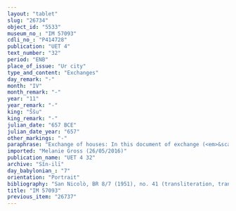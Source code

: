 ```yaml
---
layout: "tablet"
slug: "26734"
object_id: "5533"
museum_no_: "IM 57093"
cdli_no_: "P414728"
publication: "UET 4"
text_number: "32"
period: "ENB"
place_of_issue: "Ur city"
type_and_content: "Exchanges"
day_remark: "-"
month: "IV"
month_remark: "-"
year: "11"
year_remark: "-"
king: "Ššu"
king_remark: "-"
julian_date: "657 BCE"
julian_date_year: "657"
other_markings: "-"
paraphrase: "Exchange of houses: In this document of exchange (<em>&scaron;up&ecirc;ltu</em>) <strong>A</strong> and <strong>B</strong> mutually agree upon and carry out the exchange of their houses. In exchange of his house <strong>A</strong> receives from <strong>B</strong> a house together with a field and 50 shekels of silver in pieces (<em>&scaron;ibirtu</em>). The house of <strong>A</strong> is located in the district (<em>erṣetu</em>) of the Gate of IGI.BI.NIBRU.KI.A.&Scaron;&Egrave; and borders on the property of <strong>C</strong>. It measures 40 x 30 cubits (20 x 15 m). The house of <strong>B</strong> is located in the district of the Royal Gate and borders on a property already owned by <strong>A</strong>. It measures 15 x 12 cubits (7.5 x 6 m). The field (<em>eqlu</em>) of <strong>B</strong> is located in the city Madummē and borders on the canal close to Ur (<em>harru ina ahi</em> <em>Ur</em>) and on (the property of) the ancestor of <strong>B</strong>? (Nergal-nāṣir). His front measures 90 cubits (45 m). The transaction is concluded in the presence of (<em>ina u&scaron;uzzi</em>) the governor (<em>&scaron;akkanakku</em>) of Ur (S&icirc;n-balāssu-iqbi). 6 witnesses and the scribe, also defined as writer of the tablet (<em>&scaron;āṭir ṭuppi</em>).<br /> &nbsp;<br /> <strong>A</strong> = S&icirc;n-bēl-kullati//Usātu; <strong>B </strong>= Balāssu//Nergal-nāṣir; <strong>C</strong> = S&icirc;n-nādin-ahi/S&icirc;n-ṭēm-ilāni; Scribe = Kudurru/Nab&ucirc;-ahhē-iddin<br /> &nbsp;"
imported: "Melanie Gross (26/05/2016)"
publication_name: "UET 4 32"
archive: "Sîn-ilī"
day_babylonian_: "7"
orientation: "Portrait"
bibliography: "San Nicolò, BR 8/7 (1951), no. 41 (transliteration, translation)."
title: "IM 57093"
previous_item: "26737"
---
```

